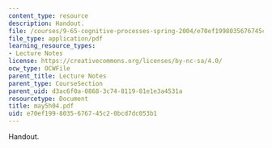 ```yaml
---
content_type: resource
description: Handout.
file: /courses/9-65-cognitive-processes-spring-2004/e70ef1998035676745c20bcd7dc053b1_may5h04.pdf
file_type: application/pdf
learning_resource_types:
- Lecture Notes
license: https://creativecommons.org/licenses/by-nc-sa/4.0/
ocw_type: OCWFile
parent_title: Lecture Notes
parent_type: CourseSection
parent_uid: d3ac6f0a-0868-3c74-8119-81e1e3a4531a
resourcetype: Document
title: may5h04.pdf
uid: e70ef199-8035-6767-45c2-0bcd7dc053b1
---
```

Handout.
